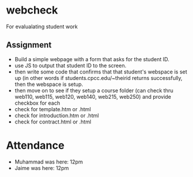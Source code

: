 
# webcheck
For evalualating student work


## Assignment
- Build a simple webpage with a form that asks for the student ID.
- use JS to output that student ID to the screen.
- then write some code that confirms that that student's webspace is set up (in other words if students.cpcc.edu/~theirid returns successfully, then the webspace is setup.
- then move on to see if they setup a course folder (can check thru web110, web115, web120, web140, web215, web250) and provide checkbox for each
- check for template.htm or .html
- check for introduction.htm or .html
- check for contract.html or .html

# Attendance
- Muhammad was here: 12pm
- Jaime was here: 12pm
